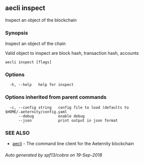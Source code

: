 ## aecli inspect

Inspect an object of the blockchain

### Synopsis

Inspect an object of the chain

Valid object to inspect are block hash, transaction hash, accounts

```
aecli inspect [flags]
```

### Options

```
  -h, --help   help for inspect
```

### Options inherited from parent commands

```
  -c, --config string   config file to load (defaults to $HOME/.aeternity/config.yaml
      --debug           enable debug
      --json            print output in json format
```

### SEE ALSO

* [aecli](aecli.md)	 - The command line client for the Aeternity blockchain

###### Auto generated by spf13/cobra on 19-Sep-2018
